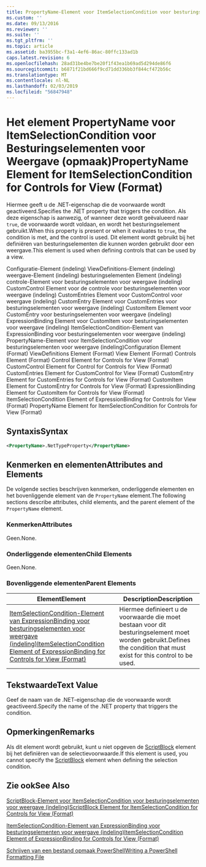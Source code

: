 ```yaml
---
title: PropertyName-Element voor ItemSelectionCondition voor besturingselementen voor weergave (indeling) | Microsoft Docs
ms.custom: ''
ms.date: 09/13/2016
ms.reviewer: ''
ms.suite: ''
ms.tgt_pltfrm: ''
ms.topic: article
ms.assetid: ba3955bc-f3a1-4ef6-86ac-80ffc133ad1b
caps.latest.revision: 6
ms.openlocfilehash: 28ad31be4be7be20f1f43ea1b69ad5d294de86f6
ms.sourcegitcommit: b6871f21bd666f9cd71dd336bb3f844cf472b56c
ms.translationtype: MT
ms.contentlocale: nl-NL
ms.lasthandoff: 02/03/2019
ms.locfileid: "56847948"
---
```

# <a name="propertyname-element-for-itemselectioncondition-for-controls-for-view-format"></a><span data-ttu-id="1cb37-102">Het element PropertyName voor ItemSelectionCondition voor Besturingselementen voor Weergave (opmaak)</span><span class="sxs-lookup"><span data-stu-id="1cb37-102">PropertyName Element for ItemSelectionCondition for Controls for View (Format)</span></span>

<span data-ttu-id="1cb37-103">Hiermee geeft u de .NET-eigenschap die de voorwaarde wordt geactiveerd.</span><span class="sxs-lookup"><span data-stu-id="1cb37-103">Specifies the .NET property that triggers the condition.</span></span> <span data-ttu-id="1cb37-104">Als deze eigenschap is aanwezig, of wanneer deze wordt geëvalueerd naar `true`, de voorwaarde wordt voldaan, en wordt het besturingselement gebruikt.</span><span class="sxs-lookup"><span data-stu-id="1cb37-104">When this property is present or when it evaluates to `true`, the condition is met, and the control is used.</span></span> <span data-ttu-id="1cb37-105">Dit element wordt gebruikt bij het definiëren van besturingselementen die kunnen worden gebruikt door een weergave.</span><span class="sxs-lookup"><span data-stu-id="1cb37-105">This element is used when defining controls that can be used by a view.</span></span>

<span data-ttu-id="1cb37-106">Configuratie-Element (indeling) ViewDefinitions-Element (indeling) weergave-Element (indeling) besturingselementen Element (indeling) controle-Element voor besturingselementen voor weergave (indeling) CustomControl Element voor de controle voor besturingselementen voor weergave (indeling) CustomEntries Element voor CustomControl voor weergave (indeling) CustomEntry Element voor CustomEntries voor besturingselementen voor weergave (indeling) CustomItem Element voor CustomEntry voor besturingselementen voor weergave (indeling) ExpressionBinding Element voor CustomItem voor besturingselementen voor weergave (indeling) ItemSelectionCondition-Element van ExpressionBinding voor besturingselementen voor weergave (indeling) PropertyName-Element voor ItemSelectionCondition voor besturingselementen voor weergave (indeling)</span><span class="sxs-lookup"><span data-stu-id="1cb37-106">Configuration Element (Format) ViewDefinitions Element (Format) View Element (Format) Controls Element (Format) Control Element for Controls for View (Format) CustomControl Element for Control for Controls for View (Format) CustomEntries Element for CustomControl for View (Format) CustomEntry Element for CustomEntries for Controls for View (Format) CustomItem Element for CustomEntry for Controls for View (Format) ExpressionBinding Element for CustomItem for Controls for View (Format) ItemSelectionCondition Element of ExpressionBinding for Controls for View (Format) PropertyName Element for ItemSelectionCondition for Controls for View (Format)</span></span>

## <a name="syntax"></a><span data-ttu-id="1cb37-107">Syntaxis</span><span class="sxs-lookup"><span data-stu-id="1cb37-107">Syntax</span></span>

```xml
<PropertyName>.NetTypeProperty</PropertyName>
```

## <a name="attributes-and-elements"></a><span data-ttu-id="1cb37-108">Kenmerken en elementen</span><span class="sxs-lookup"><span data-stu-id="1cb37-108">Attributes and Elements</span></span>

<span data-ttu-id="1cb37-109">De volgende secties beschrijven kenmerken, onderliggende elementen en het bovenliggende element van de `PropertyName` element.</span><span class="sxs-lookup"><span data-stu-id="1cb37-109">The following sections describe attributes, child elements, and the parent element of the `PropertyName` element.</span></span>

### <a name="attributes"></a><span data-ttu-id="1cb37-110">Kenmerken</span><span class="sxs-lookup"><span data-stu-id="1cb37-110">Attributes</span></span>

<span data-ttu-id="1cb37-111">Geen.</span><span class="sxs-lookup"><span data-stu-id="1cb37-111">None.</span></span>

### <a name="child-elements"></a><span data-ttu-id="1cb37-112">Onderliggende elementen</span><span class="sxs-lookup"><span data-stu-id="1cb37-112">Child Elements</span></span>

<span data-ttu-id="1cb37-113">Geen.</span><span class="sxs-lookup"><span data-stu-id="1cb37-113">None.</span></span>

### <a name="parent-elements"></a><span data-ttu-id="1cb37-114">Bovenliggende elementen</span><span class="sxs-lookup"><span data-stu-id="1cb37-114">Parent Elements</span></span>

|<span data-ttu-id="1cb37-115">Element</span><span class="sxs-lookup"><span data-stu-id="1cb37-115">Element</span></span>|<span data-ttu-id="1cb37-116">Description</span><span class="sxs-lookup"><span data-stu-id="1cb37-116">Description</span></span>|
|-------------|-----------------|
|[<span data-ttu-id="1cb37-117">ItemSelectionCondition-Element van ExpressionBinding voor besturingselementen voor weergave (indeling)</span><span class="sxs-lookup"><span data-stu-id="1cb37-117">ItemSelectionCondition Element of ExpressionBinding for Controls for View (Format)</span></span>](./itemselectioncondition-element-for-expressionbinding-for-controls-for-view-format.md)|<span data-ttu-id="1cb37-118">Hiermee definieert u de voorwaarde die moet bestaan voor dit besturingselement moet worden gebruikt.</span><span class="sxs-lookup"><span data-stu-id="1cb37-118">Defines the condition that must exist for this control to be used.</span></span>|

## <a name="text-value"></a><span data-ttu-id="1cb37-119">Tekstwaarde</span><span class="sxs-lookup"><span data-stu-id="1cb37-119">Text Value</span></span>

<span data-ttu-id="1cb37-120">Geef de naam van de .NET-eigenschap die de voorwaarde wordt geactiveerd.</span><span class="sxs-lookup"><span data-stu-id="1cb37-120">Specify the name of the .NET property that triggers the condition.</span></span>

## <a name="remarks"></a><span data-ttu-id="1cb37-121">Opmerkingen</span><span class="sxs-lookup"><span data-stu-id="1cb37-121">Remarks</span></span>

<span data-ttu-id="1cb37-122">Als dit element wordt gebruikt, kunt u niet opgeven de [ScriptBlock](./scriptblock-element-for-itemselectioncondition-for-controls-for-view-format.md) element bij het definiëren van de selectievoorwaarde.</span><span class="sxs-lookup"><span data-stu-id="1cb37-122">If this element is used, you cannot specify the [ScriptBlock](./scriptblock-element-for-itemselectioncondition-for-controls-for-view-format.md) element when defining the selection condition.</span></span>

## <a name="see-also"></a><span data-ttu-id="1cb37-123">Zie ook</span><span class="sxs-lookup"><span data-stu-id="1cb37-123">See Also</span></span>

[<span data-ttu-id="1cb37-124">ScriptBlock-Element voor ItemSelectionCondition voor besturingselementen voor weergave (indeling)</span><span class="sxs-lookup"><span data-stu-id="1cb37-124">ScriptBlock Element for ItemSelectionCondition for Controls for View (Format)</span></span>](./scriptblock-element-for-itemselectioncondition-for-controls-for-view-format.md)

[<span data-ttu-id="1cb37-125">ItemSelectionCondition-Element van ExpressionBinding voor besturingselementen voor weergave (indeling)</span><span class="sxs-lookup"><span data-stu-id="1cb37-125">ItemSelectionCondition Element of ExpressionBinding for Controls for View (Format)</span></span>](./itemselectioncondition-element-for-expressionbinding-for-controls-for-view-format.md)

[<span data-ttu-id="1cb37-126">Schrijven van een bestand opmaak PowerShell</span><span class="sxs-lookup"><span data-stu-id="1cb37-126">Writing a PowerShell Formatting File</span></span>](./writing-a-powershell-formatting-file.md)
